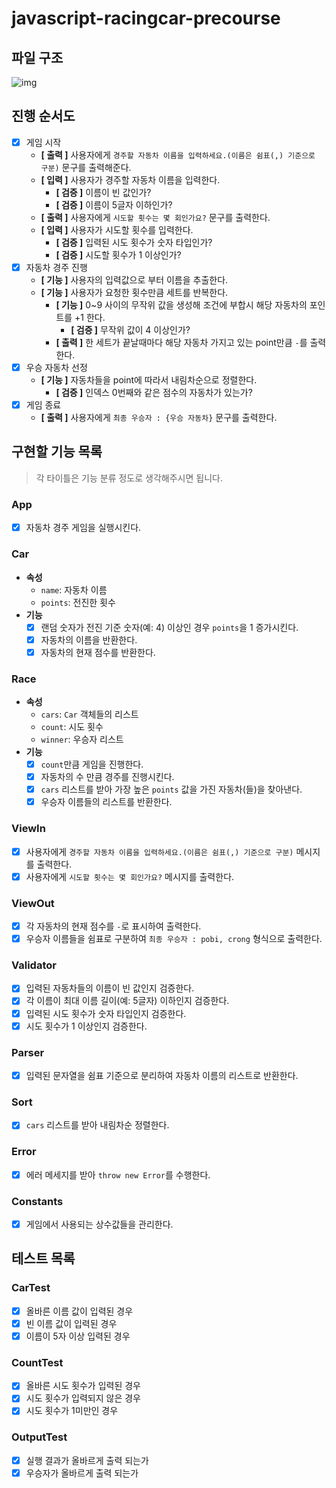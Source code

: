 # javascript-racingcar-precourse

## 파일 구조

![img](https://github.com/user-attachments/assets/ea8d9298-1850-4c8a-843d-74dff4590c63)

## 진행 순서도

- [x] 게임 시작
    - **[ 출력 ]** 사용자에게 `경주할 자동차 이름을 입력하세요.(이름은 쉼표(,) 기준으로 구분)` 문구를 출력해준다.
    - **[ 입력 ]** 사용자가 경주할 자동차 이름을 입력한다.
        - **[ 검증 ]** 이름이 빈 값인가?
        - **[ 검증 ]** 이름이 5글자 이하인가?
    - **[ 출력 ]** 사용자에게 `시도할 횟수는 몇 회인가요?` 문구를 출력한다.
    - **[ 입력 ]** 사용자가 시도할 횟수를 입력한다.
        - **[ 검증 ]** 입력된 시도 횟수가 숫자 타입인가?
        - **[ 검증 ]** 시도할 횟수가 1 이상인가?
- [x] 자동차 경주 진행
    - **[ 기능 ]** 사용자의 입력값으로 부터 이름을 추출한다.
    - **[ 기능 ]** 사용자가 요청한 횟수만큼 세트를 반복한다.
        - **[ 기능 ]** 0~9 사이의 무작위 값을 생성해 조건에 부합시 해당 자동차의 포인트를 +1 한다.
            - **[ 검증 ]** 무작위 값이 4 이상인가?
        - **[ 출력 ]** 한 세트가 끝날때마다 해당 자동차 가지고 있는 point만큼 `-`를 출력한다.
- [x] 우승 자동차 선정
    - **[ 기능 ]** 자동차들을 point에 따라서 내림차순으로 정렬한다.
        - **[ 검증 ]** 인덱스 0번째와 같은 점수의 자동차가 있는가?
- [x] 게임 종료
    - **[ 출력 ]** 사용자에게 `최종 우승자 : {우승 자동차}` 문구를 출력한다.

## 구현할 기능 목록

> 각 타이틀은 기능 분류 정도로 생각해주시면 됩니다.

### App

- [x] 자동차 경주 게임을 실행시킨다.

### Car

- **속성**
    - `name`: 자동차 이름
    - `points`: 전진한 횟수
- **기능**
    - [x] 랜덤 숫자가 전진 기준 숫자(예: 4) 이상인 경우 `points`을 1 증가시킨다.
    - [x] 자동차의 이름을 반환한다.
    - [x] 자동차의 현재 점수를 반환한다.

### Race

- **속성**
    - `cars`: `Car` 객체들의 리스트
    - `count`: 시도 횟수
    - `winner`: 우승자 리스트
- **기능**
    - [x] `count`만큼 게임을 진행한다.
    - [x] 자동차의 수 만큼 경주를 진행시킨다.
    - [x] `cars` 리스트를 받아 가장 높은 `points` 값을 가진 자동차(들)을 찾아낸다.
    - [x] 우승자 이름들의 리스트를 반환한다.

### ViewIn

- [x] 사용자에게 `경주할 자동차 이름을 입력하세요.(이름은 쉼표(,) 기준으로 구분)` 메시지를 출력한다.
- [x] 사용자에게 `시도할 횟수는 몇 회인가요?` 메시지를 출력한다.

### ViewOut

- [x] 각 자동차의 현재 점수를 `-`로 표시하여 출력한다.
- [x] 우승자 이름들을 쉼표로 구분하여 `최종 우승자 : pobi, crong` 형식으로 출력한다.

### Validator

- [x] 입력된 자동차들의 이름이 빈 값인지 검증한다.
- [x] 각 이름이 최대 이름 길이(예: 5글자) 이하인지 검증한다.
- [x] 입력된 시도 횟수가 숫자 타입인지 검증한다.
- [x] 시도 횟수가 1 이상인지 검증한다.

### Parser

- [x] 입력된 문자열을 쉼표 기준으로 분리하여 자동차 이름의 리스트로 반환한다.

### Sort

- [x] `cars` 리스트를 받아 내림차순 정렬한다.

### Error

- [x] 에러 메세지를 받아 `throw new Error`를 수행한다.

### Constants

- [x] 게임에서 사용되는 상수값들을 관리한다.

## 테스트 목록

### CarTest

- [x] 올바른 이름 값이 입력된 경우
- [x] 빈 이름 값이 입력된 경우
- [x] 이름이 5자 이상 입력된 경우

### CountTest

- [x] 올바른 시도 횟수가 입력된 경우
- [x] 시도 횟수가 입력되지 않은 경우
- [x] 시도 횟수가 1미만인 경우

### OutputTest

- [x] 실행 결과가 올바르게 출력 되는가
- [x] 우승자가 올바르게 출력 되는가
